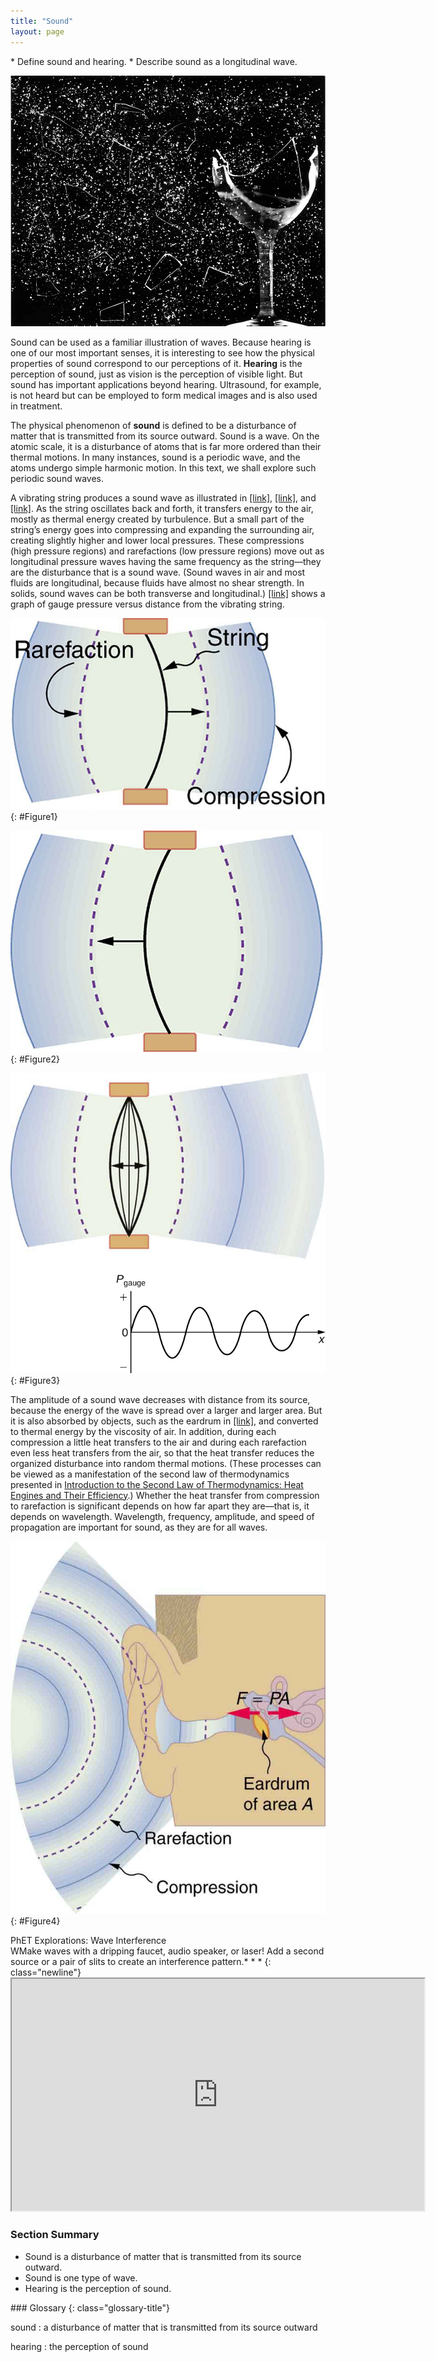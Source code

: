 ```yaml
---
title: "Sound"
layout: page
---
```



<div class="abstract" markdown="1">
* Define sound and hearing.
* Describe sound as a longitudinal wave.
</div>

 ![Photograph of a glass, half of which is shattered into small pieces by a high-intensity sound wave. The tiny glass bits are shattered all over the place.](../resources/Figure_18_01_01a.jpg "This glass has been shattered by a high-intensity sound wave of the same frequency as the resonant frequency of the glass. While the sound is not visible, the effects of the sound prove its existence. (credit: ||read||, Flickr)")

Sound can be used as a familiar illustration of waves. Because hearing is one of our most important senses, it is interesting to see how the physical properties of sound correspond to our perceptions of it. **Hearing** is the perception of sound, just as vision is the perception of visible light. But sound has important applications beyond hearing. Ultrasound, for example, is not heard but can be employed to form medical images and is also used in treatment.

The physical phenomenon of **sound** is defined to be a disturbance of matter that is transmitted from its source outward. Sound is a wave. On the atomic scale, it is a disturbance of atoms that is far more ordered than their thermal motions. In many instances, sound is a periodic wave, and the atoms undergo simple harmonic motion. In this text, we shall explore such periodic sound waves.

A vibrating string produces a sound wave as illustrated in [\[link\]](#Figure1), [\[link\]](#Figure2), and [\[link\]](#Figure3). As the string oscillates back and forth, it transfers energy to the air, mostly as thermal energy created by turbulence. But a small part of the string’s energy goes into compressing and expanding the surrounding air, creating slightly higher and lower local pressures. These compressions (high pressure regions) and rarefactions (low pressure regions) move out as longitudinal pressure waves having the same frequency as the string—they are the disturbance that is a sound wave. (Sound waves in air and most fluids are longitudinal, because fluids have almost no shear strength. In solids, sound waves can be both transverse and longitudinal.) [\[link\]](#Figure3) shows a graph of gauge pressure versus distance from the vibrating string.

 ![Diagram of a vibrating string held fixed at both ends. The string is shown to move toward the right. The compression and rarefaction of air is shown as bold and dotted line arcs around the string.](../resources/Figure_18_01_02aa.jpg "A vibrating string moving to the right compresses the air in front of it and expands the air behind it."){: #Figure1}

![Diagram of a vibrating string held fixed at both the ends. The string is shown to move toward the left. The compression and rarefaction of air is shown as bold and dotted arcs around the string.](../resources/Figure_18_01_02ba.jpg "As the string moves to the left, it creates another compression and rarefaction as the ones on the right move away from the string."){: #Figure2}

![Part a of the diagram shows a vibrating string held fixed at both the ends. The string is shown to vibrate to and fro toward left and right. The compression and rarefaction of air is shown as bold and dotted arcs around the string. Part b shows a graph of pressure versus distance from the source. The pressure is along the y axis and the distance is along the x axis. The graph is a sine wave along the x axis.](../resources/Figure_18_01_02c.jpg "After many vibrations, there are a series of compressions and rarefactions moving out from the string as a sound wave. The graph shows gauge pressure versus distance from the source. Pressures vary only slightly from atmospheric for ordinary sounds."){: #Figure3}

The amplitude of a sound wave decreases with distance from its source, because the energy of the wave is spread over a larger and larger area. But it is also absorbed by objects, such as the eardrum in [\[link\]](#Figure4), and converted to thermal energy by the viscosity of air. In addition, during each compression a little heat transfers to the air and during each rarefaction even less heat transfers from the air, so that the heat transfer reduces the organized disturbance into random thermal motions. (These processes can be viewed as a manifestation of the second law of thermodynamics presented in [Introduction to the Second Law of Thermodynamics: Heat Engines and Their Efficiency](/m42234).) Whether the heat transfer from compression to rarefaction is significant depends on how far apart they are—that is, it depends on wavelength. Wavelength, frequency, amplitude, and speed of propagation are important for sound, as they are for all waves.

![Diagram of an ear is shown with sound wave compressions and rare factions entering the ear as semicircular arcs of bold and dotted lines. The cross section of ear drum marked as A is shown to vibrate to and fro with a force F equals P times A.](../resources/Figure_18_01_03a.jpg "Sound wave compressions and rarefactions travel up the ear canal and force the eardrum to vibrate. There is a net force on the eardrum, since the sound wave pressures differ from the atmospheric pressure found behind the eardrum. A complicated mechanism converts the vibrations to nerve impulses, which are perceived by the person."){: #Figure4}

<div class="note" data-has-label="true" id="eip-494" class="interactive" data-label="" markdown="1">
<div class="title">
PhET Explorations: Wave Interference
</div>
WMake waves with a dripping faucet, audio speaker, or laser! Add a second source or a pair of slits to create an interference pattern.* * *
{: class="newline"}

<div class="media" id="eip-idm375110816" data-alt="wave interference">
<iframe width="660" height="371.4" src="https://archive.cnx.org/specials/2fe7ad15-b00e-4402-b068-ff503985a18f/wave-interference/"></iframe>
</div>
</div>

### Section Summary

*  Sound is a disturbance of matter that is transmitted from its source outward.
*  Sound is one type of wave.
*  Hearing is the perception of sound.

<div class="glossary" markdown="1">
### Glossary
{: class="glossary-title"}

sound
: a disturbance of matter that is transmitted from its source outward


hearing
: the perception of sound


</div>
